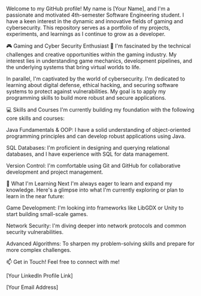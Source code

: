 Welcome to my GitHub profile! My name is [Your Name], and I'm a passionate and motivated 4th-semester Software Engineering student. I have a keen interest in the dynamic and innovative fields of gaming and cybersecurity. This repository serves as a portfolio of my projects, experiments, and learnings as I continue to grow as a developer.

🎮 Gaming and Cyber Security Enthusiast 🔐
I'm fascinated by the technical challenges and creative opportunities within the gaming industry. My interest lies in understanding game mechanics, development pipelines, and the underlying systems that bring virtual worlds to life.

In parallel, I'm captivated by the world of cybersecurity. I'm dedicated to learning about digital defense, ethical hacking, and securing software systems to protect against vulnerabilities. My goal is to apply my programming skills to build more robust and secure applications.

💻 Skills and Courses
I'm currently building my foundation with the following core skills and courses:

Java Fundamentals & OOP: I have a solid understanding of object-oriented programming principles and can develop robust applications using Java.

SQL Databases: I'm proficient in designing and querying relational databases, and I have experience with SQL for data management.

Version Control: I'm comfortable using Git and GitHub for collaborative development and project management.

🌱 What I'm Learning Next
I'm always eager to learn and expand my knowledge. Here's a glimpse into what I'm currently exploring or plan to learn in the near future:

Game Development: I'm looking into frameworks like LibGDX or Unity to start building small-scale games.

Network Security: I'm diving deeper into network protocols and common security vulnerabilities.

Advanced Algorithms: To sharpen my problem-solving skills and prepare for more complex challenges.

📫 Get in Touch!
Feel free to connect with me!

[Your LinkedIn Profile Link]

[Your Email Address]
